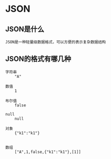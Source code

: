 # JSON

## JSON是什么
    JSON是一种轻量级数据格式，可以方便的表示复杂数据结构

## JSON的格式有哪几种

    字符串
        "A"
    
    数值
        1
    
    布尔值
        false
    
    null
        null
    
    对象
        {"k1":"k1"}

   
    数组
        ["A",1,false,{"k1":"k1"},[1]]
